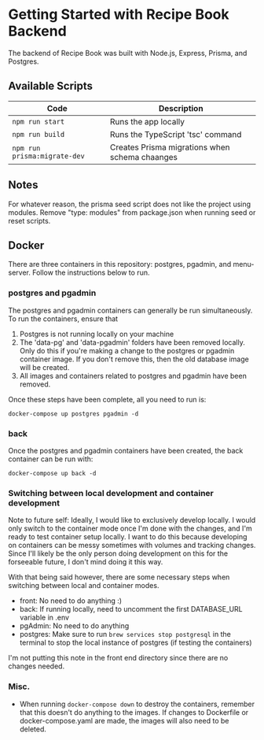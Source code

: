 # Getting Started with Recipe Book Backend

The backend of Recipe Book was built with Node.js, Express, Prisma, and Postgres.

## Available Scripts

| Code | Description |
| ---- | ----- |
| `npm run start` | Runs the app locally |
| `npm run build` | Runs the TypeScript 'tsc' command |
| `npm run prisma:migrate-dev` | Creates Prisma migrations when schema chaanges |

## Notes

For whatever reason, the prisma seed script does not like the project using modules. Remove "type: modules" from package.json when running seed or reset scripts.

## Docker

There are three containers in this repository: postgres, pgadmin, and menu-server. Follow the instructions below to run.

### postgres and pgadmin

The postgres and pgadmin containers can generally be run simultaneously. To run the containers, ensure that

1. Postgres is not running locally on your machine
2. The 'data-pg' and 'data-pgadmin' folders have been removed locally. Only do this if you're making a change to the postgres or pgadmin container image. If you don't remove this, then the old database image will be created.
3. All images and containers related to postgres and pgadmin have been removed.

Once these steps have been complete, all you need to run is:

`docker-compose up postgres pgadmin -d`

### back

Once the postgres and pgadmin containers have been created, the back container can be run with:

`docker-compose up back -d`

### Switching between local development and container development

Note to future self: Ideally, I would like to exclusively develop locally. I would only switch to the container mode once I'm done with the changes, and I'm ready to test container setup locally. I want to do this because developing on containers can be messy sometimes with volumes and tracking changes. Since I'll likely be the only person doing development on this for the forseeable future, I don't mind doing it this way. 

With that being said however, there are some necessary steps when switching between local and container modes.

- front: No need to do anything :) 
- back: If running locally, need to uncomment the first DATABASE_URL variable in .env
- pgAdmin: No need to do anything
- postgres: Make sure to run `brew services stop postgresql` in the terminal to stop the local instance of postgres (if testing the containers)

I'm not putting this note in the front end directory since there are no changes needed.

### Misc.

- When running `docker-compose down` to destroy the containers, remember that this doesn't do anything to the images. If changes to Dockerfile or docker-compose.yaml are made, the images will also need to be deleted.